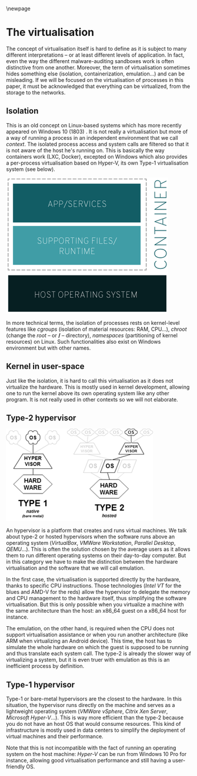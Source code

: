 \newpage

# The virtualisation

The concept of virtualisation itself is hard to define as it is subject to many
different interpretations &ndash; or at least different levels of application.
In fact, even the way the different malware-auditing sandboxes work is often
distinctive from one another. Moreover, the term of virtualisation sometimes
hides something else (isolation, containerization, emulation...) and can be
misleading. If we will be focused on the virtualisation of processes in this
paper, it must be acknowledged that everything can be virtualized, from the
storage to the networks.

## Isolation

This is an old concept on Linux-based systems which has more recently appeared
on Windows 10 (1803) . It is not really a virtualisation but more of a way of
running a process in an independent environment that we call *context*. The
isolated process access and system calls are filtered so that it is not aware
of the host he's running on. This is basically the way containers work (LXC,
Docker), excepted on Windows which also provides a per-process virtualisation based
on Hyper-V, its own Type-1 virtualisation system (see below).

![Container architecture by RedHat](img/container.png)

In more technical terms, the isolation of processes rests on kernel-level
features like *cgroups* (isolation of material resources: RAM, CPU...),
*chroot* (change the *root* &ndash; or **/** &ndash; directory), *namespaces*
(partitioning of kernel resources) on Linux. Such functionalities also exist
on Windows environment but with other names.

## Kernel in user-space

Just like the isolation, it is hard to call this virtualisation as it does not
virtualize the hardware. This is mostly used in kernel development, allowing
one to run the kernel above its own operating system like any other program. It
is not really used in other contexts so we will not elaborate.

## Type-2 hypervisor

![The difference between hypervisors](img/hypervisors.png)

An hypervisor is a platform that creates and runs virtual machines. We talk 
about type-2 or hosted hypervisors when the software runs above an operating
system (*VirtualBox*, *VMWare Workstation*, *Parallel Desktop*, *QEMU*...). 
This is often the solution chosen by the average users as it allows them to run
different operating systems on their day-to-day computer. But in this category
we have to make the distinction between the hardware virtualisation and the
software that we will call emulation.

In the first case, the virtualisation is supported directly by the hardware,
thanks to specific CPU instructions. Those technologies (*Intel VT* for the
blues and AMD-V for the reds) allow the hypervisor to delegate the memory and
CPU management to the hardware itself, thus simplifying the software
virtualisation. But this is only possible when you virtualize a machine with
the same architecture than the host: an x86_64 guest on a x86_64 host for 
instance.

The emulation, on the other hand, is required when the CPU does not support
virtualisation assistance or when you run another architecture (like ARM when
virtualizing an Android device). This time, the host has to simulate the whole
hardware on which the guest is supposed to be running and thus translate each
system call. The type-2 is already the slower way of virtualizing a system, but
it is even truer with emulation as this is an inefficient process by definition.

## Type-1 hypervisor

Type-1 or bare-metal hypervisors are the closest to the hardware. In this 
situation, the hypervisor runs directly on the machine and serves as a
lightweight operating system (*VMWare vSphere*, *Citrix Xen Server*, 
*Microsoft Hyper-V*...). This is way more efficient than the type-2
because you do not have an host OS that would consume resources. This kind of 
infrastructure is mostly used in data centers to simplify the deployment of
virtual machines and their performance. 

Note that this is not incompatible with the fact of running an operating system 
on the host machine: *Hyper-V* can be run from Windows 10 Pro for instance,
allowing good virtualisation performance and still having a user-friendly OS.